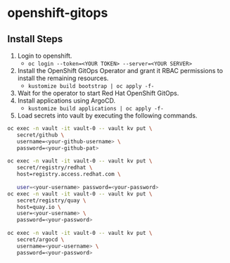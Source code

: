 # openshift-gitops



## Install Steps
1. Login to openshift.
    * `oc login --token=<YOUR TOKEN> --server=<YOUR SERVER>` 
2. Install the OpenShift GitOps Operator and grant it RBAC permissions to install the remaining resources.
    * `kustomize build bootstrap | oc apply -f-`
3. Wait for the operator to start Red Hat OpenShift GitOps. 
5. Install applications using ArgoCD.
    * `kustomize build applications | oc apply -f-`
6. Load secrets into vault by executing the following commands.
```bash
oc exec -n vault -it vault-0 -- vault kv put \
   secret/github \
   username=<your-github-username> \
   password=<your-github-pat>
   
oc exec -n vault -it vault-0 -- vault kv put \
   secret/registry/redhat \
   host=registry.access.redhat.com \
   
   user=<your-username> password=<your-password>
oc exec -n vault -it vault-0 -- vault kv put \
   secret/registry/quay \
   host=quay.io \
   user=<your-username> \
   password=<your-password>
   
oc exec -n vault -it vault-0 -- vault kv put \
   secret/argocd \
   username=<your-username> \
   password=<your-password>
```